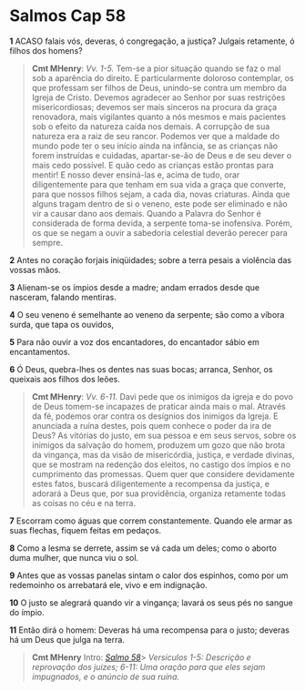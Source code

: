 # Salmos Cap 58

**1** 	ACASO falais vós, deveras, ó congregação, a justiça? Julgais retamente, ó filhos dos homens?

> **Cmt MHenry**: *Vv. 1-5.* Tem-se a pior situação quando se faz o mal sob a aparência do direito. E particularmente doloroso contemplar, os que professam ser filhos de Deus, unindo-se contra um membro da Igreja de Cristo. Devemos agradecer ao Senhor por suas restrições misericordiosas; devemos ser mais sinceros na procura da graça renovadora, mais vigilantes quanto a nós mesmos e mais pacientes sob o efeito da natureza caída nos demais. A corrupção de sua natureza era a raiz de seu rancor. Podemos ver que a maldade do mundo pode ter o seu início ainda na infância, se as crianças não forem instruídas e cuidadas, apartar-se-ão de Deus e de seu dever o mais cedo possível. E quão cedo as crianças estão prontas para mentir! E nosso dever ensiná-las e, acima de tudo, orar diligentemente para que tenham em sua vida a graça que converte, para que nossos filhos sejam, a cada dia, novas criaturas. Ainda que alguns tragam dentro de si o veneno, este pode ser eliminado e não vir a causar dano aos demais. Quando a Palavra do Senhor é considerada de forma devida, a serpente toma-se inofensiva. Porém, os que se negam a ouvir a sabedoria celestial deverão perecer para sempre.

**2** 	Antes no coração forjais iniqüidades; sobre a terra pesais a violência das vossas mãos.

**3** 	Alienam-se os ímpios desde a madre; andam errados desde que nasceram, falando mentiras.

**4** 	O seu veneno é semelhante ao veneno da serpente; são como a víbora surda, que tapa os ouvidos,

**5** 	Para não ouvir a voz dos encantadores, do encantador sábio em encantamentos.

**6** 	Ó Deus, quebra-lhes os dentes nas suas bocas; arranca, Senhor, os queixais aos filhos dos leões.

> **Cmt MHenry**: *Vv. 6-11.* Davi pede que os inimigos da igreja e do povo de Deus tomem-se incapazes de praticar ainda mais o mal. Através da fé, podemos orar contra os desígnios dos inimigos da Igreja. E anunciada a ruína destes, pois quem conhece o poder da ira de Deus? As vitórias do justo, em sua pessoa e em seus servos, sobre os inimigos da salvação do homem, produzem um gozo que não brota da vingança, mas da visão de misericórdia, justiça, e verdade divinas, que se mostram na redenção dos eleitos, no castigo dos ímpios e no cumprimento das promessas. Quem quer que considere devidamente estes fatos, buscará diligentemente a recompensa da justiça, e adorará a Deus que, por sua providência, organiza retamente todas as coisas no céu e na terra.

**7** 	Escorram como águas que correm constantemente. Quando ele armar as suas flechas, fiquem feitas em pedaços.

**8** 	Como a lesma se derrete, assim se vá cada um deles; como o aborto duma mulher, que nunca viu o sol.

**9** 	Antes que as vossas panelas sintam o calor dos espinhos, como por um redemoinho os arrebatará ele, vivo e em indignação.

**10** 	O justo se alegrará quando vir a vingança; lavará os seus pés no sangue do ímpio.

**11** 	Então dirá o homem: Deveras há uma recompensa para o justo; deveras há um Deus que julga na terra.


> **Cmt MHenry** Intro: *[Salmo 58](../19A-Sl/58.md#0)*> *Versículos 1-5: Descrição e reprovação dos juizes; 6-11: Uma oração para que eles sejam impugnados, e o anúncio de sua ruína.*